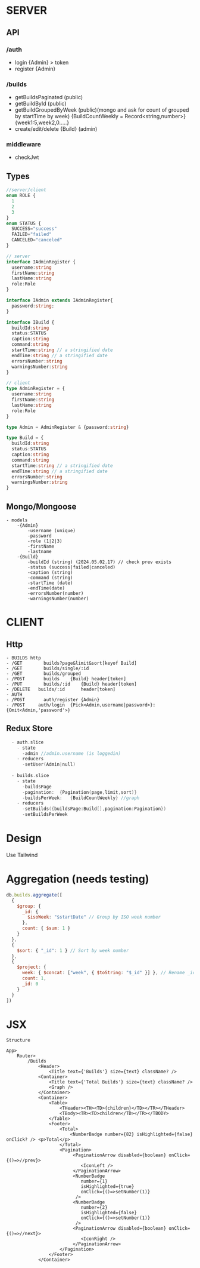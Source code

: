 # SERVER
## API
### /auth
  - login {Admin} > token
  - register {Admin}
### /builds
  - getBuildsPaginated (public)
  - getBuildById (public)
  - getBuildGroupedByWeek (public)(mongo and ask for count of grouped by startTime by week)
    {BuildCountWeekly = Record<string,number>} {week1:5,week2,0.....}
  - create/edit/delete {Build} (admin)
### middleware
  - checkJwt

## Types
```ts
//server/client
enum ROLE {
  1
  2
  3
}
enum STATUS {
  SUCCESS="success"
  FAILED="failed"
  CANCELED="canceled"
}

// server
interface IAdminRegister {
  username:string
  firstName:string
  lastName:string
  role:Role
}

interface IAdmin extends IAdminRegister{
  password:string;
}

interface IBuild {
  buildId:string
  status:STATUS
  caption:string
  command:string
  startTime:string // a stringified date
  endTime:string // a stringified date
  errorsNumber:string
  warningsNumber:string
}

// client
type AdminRegister = {
  username:string
  firstName:string
  lastName:string
  role:Role
}

type Admin = AdminRegister & {password:string}

type Build = {
  buildId:string
  status:STATUS
  caption:string
  command:string
  startTime:string // a stringified date
  endTime:string // a stringified date
  errorsNumber:string
  warningsNumber:string
}
```
## Mongo/Mongoose
	- models
		-{Admin}
			-username (unique)
			-password
			-role (1|2|3)
			-firstName
			-lastname
		-{Build}
			-buildId (string) (2024.05.02.17) // check prev exists
			-status (success|failed|canceled)
			-caption (string)
			-command (string)
			-startTime (date)
			-endTime(date)
			-errorsNumber(number)
			-warningsNumber(number)

# CLIENT
## Http
    - BUILDS http					
    - /GET  	  builds?page&limit&sort[keyof Build]
    - /GET  	  builds/single/:id
    - /GET  	  builds/grouped
    - /POST 	  builds	{Build} header[token]
    - /PUT  	  builds/:id 	{Build} header[token]
    - /DELETE   builds/:id		header[token]
    - AUTH
    - /POST 	  auth/register {Admin}
    - /POST     auth/login	{Pick<Admin,username|password>}:{Omit<Admin,'password'>}
			
## Redux Store
```go
  - auth.slice
    - state
      -admin //admin.username (is loggedin)
    - reducers
      -setUser(Admin|null)
      
  - builds.slice
    - state
      -buildsPage
      -pagination:	{Pagination(page,limit,sort)}
      -buildsPerWeek:	{BuildCountWeekly} //graph
    - reducers
      -setBuilds({buildsPage:Build[],pagination:Pagination})
      -setBuildsPerWeek
```

# Design
Use Tailwind

# Aggregation (needs testing)
```js
db.builds.aggregate([
  {
    $group: {
      _id: {
        $isoWeek: "$startDate" // Group by ISO week number
      },
      count: { $sum: 1 }
    }
  },
  {
    $sort: { "_id": 1 } // Sort by week number
  },
  {
    $project: {
      week: { $concat: ["week", { $toString: "$_id" }] }, // Rename _id to week
      count: 1,
      _id: 0
    }
  }
])
```



# JSX
```JSX
Structure

App>
	Router>
		/Builds
			<Header>
				<Title text={'Builds'} size={text} className? />
			<Container>
				<Title text={'Total Builds'} size={text} className? />
				<Graph />
			</Container>			
			<Container>
				<Table>
					<THeader><TH><TD>{children}</TD></TR></THeader>
					<TBody><TR><TD>children</TD></TR></TBODY>
				</Table>
				<Footer>
					<Total>
					 	<NumberBadge number={82} isHighlighted={false} onClick? /> <p>Total</p>
					</Total>	
					<Pagination>
		 				 <PaginationArrow disabled={boolean} onClick={()=>//prev}>
						 	<IconLeft />
						 </PaginationArrow>
						 <NumberBadge 
                            number={1} 
                            isHighlighted={true} 
                            onClick={()=>setNumber(1)}
                          />
						 <NumberBadge 
                            number={2} 
                            isHighlighted={false} 
                            onClick={()=>setNumber(1)}
                          />
						 <PaginationArrow disabled={boolean} onClick={()=>//next}>
						 	<IconRight />
						 </PaginationArrow>
					</Pagination>
				</Footer>
			</Container>	
```












